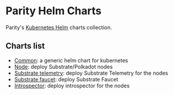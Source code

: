 # Parity Helm Charts

Parity's [Kubernetes Helm](https://helm.sh/) charts collection.

## Charts list

- [Common](charts/common/README.md): a generic helm chart for kubernetes
- [Node](charts/node/README.md): deploy Substrate/Polkadot nodes
- [Substrate telemetry](charts/substrate-telemetry/README.md): deploy Substrate Telemetry for the nodes
- [Substrate faucet](charts/substrate-faucet/README.md): deploy Substrate Faucet
- [Introspector](charts/introspector/README.md): deploy introspector for the nodes
